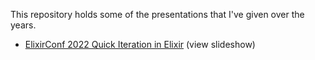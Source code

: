 This repository holds some of the presentations that I've given over the years.

- [ElixirConf 2022 Quick Iteration in Elixir](https://jasonaxelson.com/talks/elixirconf2022) (view slideshow)
